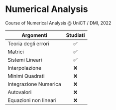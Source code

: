 # Numerical Analysis
Course of Numerical Analysis @ UniCT / DMI, 2022

| Argomenti             | Studiati |
| --------------------- | :------: |
| Teoria degli errori   |    ✅     |
| Matrici               |    ✅     |
| Sistemi Lineari       |    ✅     |
| Interpolazione        |    ❌     |
| Minimi Quadrati       |    ❌     |
| Integrazione Numerica |    ❌     |
| Autovalori            |    ❌     |
| Equazioni non lineari |    ❌     |


